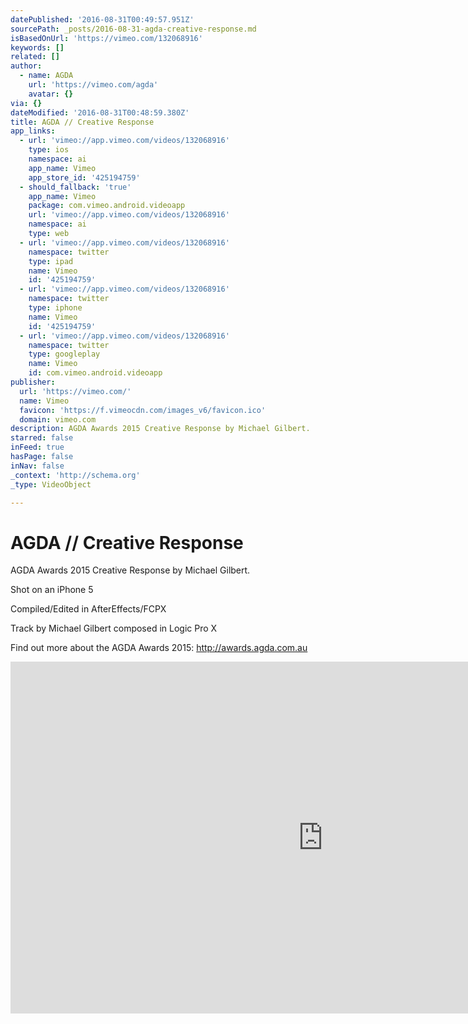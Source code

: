 ```yaml
---
datePublished: '2016-08-31T00:49:57.951Z'
sourcePath: _posts/2016-08-31-agda-creative-response.md
isBasedOnUrl: 'https://vimeo.com/132068916'
keywords: []
related: []
author:
  - name: AGDA
    url: 'https://vimeo.com/agda'
    avatar: {}
via: {}
dateModified: '2016-08-31T00:48:59.380Z'
title: AGDA // Creative Response
app_links:
  - url: 'vimeo://app.vimeo.com/videos/132068916'
    type: ios
    namespace: ai
    app_name: Vimeo
    app_store_id: '425194759'
  - should_fallback: 'true'
    app_name: Vimeo
    package: com.vimeo.android.videoapp
    url: 'vimeo://app.vimeo.com/videos/132068916'
    namespace: ai
    type: web
  - url: 'vimeo://app.vimeo.com/videos/132068916'
    namespace: twitter
    type: ipad
    name: Vimeo
    id: '425194759'
  - url: 'vimeo://app.vimeo.com/videos/132068916'
    namespace: twitter
    type: iphone
    name: Vimeo
    id: '425194759'
  - url: 'vimeo://app.vimeo.com/videos/132068916'
    namespace: twitter
    type: googleplay
    name: Vimeo
    id: com.vimeo.android.videoapp
publisher:
  url: 'https://vimeo.com/'
  name: Vimeo
  favicon: 'https://f.vimeocdn.com/images_v6/favicon.ico'
  domain: vimeo.com
description: AGDA Awards 2015 Creative Response by Michael Gilbert.
starred: false
inFeed: true
hasPage: false
inNav: false
_context: 'http://schema.org'
_type: VideoObject

---
```

# AGDA // Creative Response

AGDA Awards 2015 Creative Response by Michael Gilbert.

Shot on an iPhone 5

Compiled/Edited in AfterEffects/FCPX

Track by Michael Gilbert composed in Logic Pro X

Find out more about the AGDA Awards 2015: http://awards.agda.com.au

<iframe src="https://cdn.embedly.com/widgets/media.html?src=https%3A%2F%2Fplayer.vimeo.com%2Fvideo%2F132068916&amp;url=https%3A%2F%2Fvimeo.com%2F132068916&amp;image=http%3A%2F%2Fi.vimeocdn.com%2Fvideo%2F524570423_1280.jpg&amp;key=b7d04c9b404c499eba89ee7072e1c4f7&amp;type=text%2Fhtml&amp;schema=vimeo" width="1000" height="563" scrolling="no" frameborder="0" allowfullscreen="" style=""></iframe>